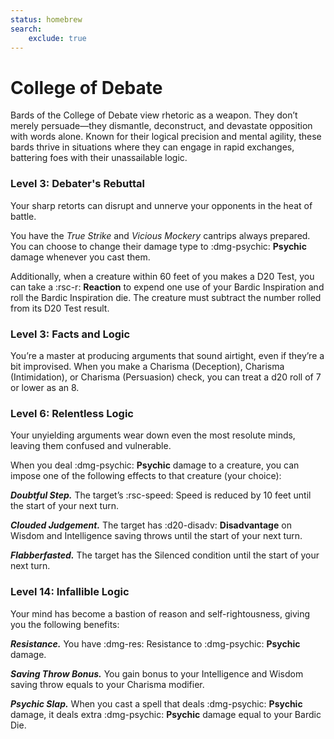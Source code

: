 ```yaml
---
status: homebrew
search:
    exclude: true
---
```


# College of Debate

Bards of the College of Debate view rhetoric as a weapon. They don’t merely persuade—they dismantle, deconstruct, and devastate opposition with words alone. Known for their logical precision and mental agility, these bards thrive in situations where they can engage in rapid exchanges, battering foes with their unassailable logic.

### Level 3: Debater's Rebuttal

Your sharp retorts can disrupt and unnerve your opponents in the heat of battle.

You have the *True Strike* and *Vicious Mockery* cantrips always prepared. You can choose to change their damage type to :dmg-psychic: **Psychic** damage whenever you cast them.

Additionally, when a creature within 60 feet of you makes a D20 Test, you can take a :rsc-r: **Reaction** to expend one use of your Bardic Inspiration and roll the Bardic Inspiration die. The creature must subtract the number rolled from its D20 Test result.

### Level 3: Facts and Logic

You’re a master at producing arguments that sound airtight, even if they’re a bit improvised. When you make a Charisma (Deception), Charisma (Intimidation), or Charisma (Persuasion) check, you can treat a d20 roll of 7 or lower as an 8.

### Level 6: Relentless Logic

Your unyielding arguments wear down even the most resolute minds, leaving them confused and vulnerable. 

When you deal :dmg-psychic: **Psychic** damage to a creature, you can impose one of the following effects to that creature (your choice):

***Doubtful Step.*** The target’s :rsc-speed: Speed is reduced by 10 feet until the start of your next turn.

***Clouded Judgement.*** The target has :d20-disadv: **Disadvantage** on Wisdom and Intelligence saving throws until the start of your next turn.

***Flabberfasted.*** The target has the Silenced condition until the start of your next turn.

### Level 14: Infallible Logic

Your mind has become a bastion of reason and self-rightousness, giving you the following benefits:

***Resistance.*** You have :dmg-res: Resistance to :dmg-psychic: **Psychic** damage.

***Saving Throw Bonus.*** You gain bonus to your Intelligence and Wisdom saving throw equals to your Charisma modifier.

***Psychic Slap.*** When you cast a spell that deals :dmg-psychic: **Psychic** damage, it deals extra :dmg-psychic: **Psychic** damage equal to your Bardic Die.
